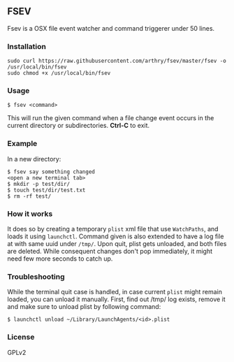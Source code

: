 ## FSEV

Fsev is a OSX file event watcher and command triggerer under 50 lines.

### Installation

```
sudo curl https://raw.githubusercontent.com/arthry/fsev/master/fsev -o /usr/local/bin/fsev
sudo chmod +x /usr/local/bin/fsev
```

### Usage

```
$ fsev <command>
```

This will run the given command when a file change event occurs in the current directory or subdirectories. **Ctrl-C** to exit.

### Example

In a new directory:

```
$ fsev say something changed 
<open a new terminal tab>
$ mkdir -p test/dir/
$ touch test/dir/test.txt
$ rm -rf test/
```

### How it works
It does so by creating a temporary `plist` xml file that use `WatchPaths`, and loads it using `launchctl`. Command given is also extended to have a log file at with same uuid under `/tmp/`. Upon quit, plist gets unloaded, and both files are deleted. While consequent changes don't pop immediately, it might need few more seconds to catch up. 

### Troubleshooting

While the terminal quit case is handled, in case current `plist` might remain loaded, you can unload it manually. First, find out /tmp/<id> log exists, remove it and make sure to unload plist by following command:

```
$ launchctl unload ~/Library/LaunchAgents/<id>.plist
```

### License
GPLv2
 
